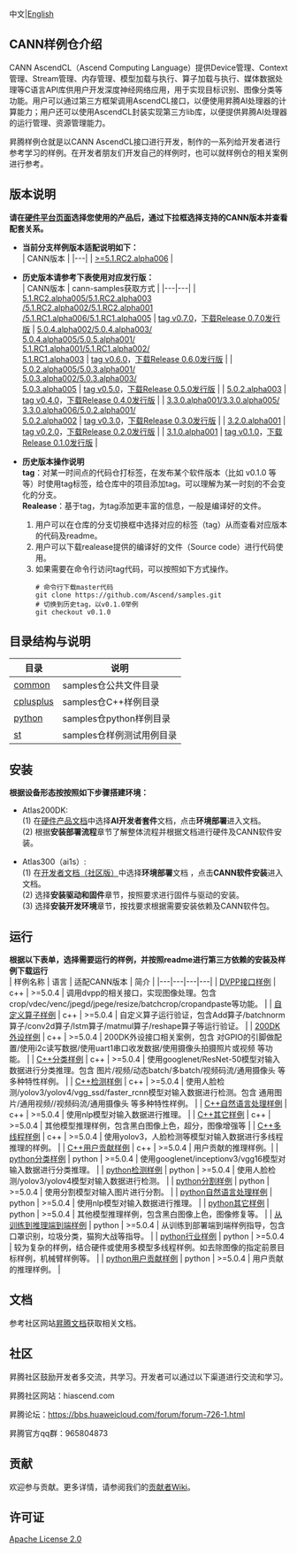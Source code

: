 中文|[English](README.md)

## CANN样例仓介绍
   
CANN AscendCL（Ascend Computing Language）提供Device管理、Context管理、Stream管理、内存管理、模型加载与执行、算子加载与执行、媒体数据处理等C语言API库供用户开发深度神经网络应用，用于实现目标识别、图像分类等功能。用户可以通过第三方框架调用AscendCL接口，以便使用昇腾AI处理器的计算能力；用户还可以使用AscendCL封装实现第三方lib库，以便提供昇腾AI处理器的运行管理、资源管理能力。

昇腾样例仓就是以CANN AscendCL接口进行开发，制作的一系列给开发者进行参考学习的样例。在开发者朋友们开发自己的样例时，也可以就样例仓的相关案例进行参考。

## 版本说明

**请在[硬件平台页面](https://www.hiascend.com/hardware/firmware-drivers?tag=community)选择您使用的产品后，通过下拉框选择支持的CANN版本并查看配套关系。**

- **当前分支样例版本适配说明如下：**    
    | CANN版本 |
    |---|
    | [>=5.1.RC2.alpha006](https://www.hiascend.com/software/cann/community) |

- **历史版本请参考下表使用对应发行版：**      
    | CANN版本 | cann-samples获取方式 |
    |---|---|
    | [5.1.RC2.alpha005/5.1.RC2.alpha003<br>/5.1.RC2.alpha002/5.1.RC2.alpha001<br>/5.1.RC1.alpha006/5.1.RC1.alpha005](https://www.hiascend.com/software/cann/community) | [tag v0.7.0](https://gitee.com/ascend/samples/tree/v0.7.0/)，[下载Release 0.7.0发行版](https://gitee.com/ascend/samples/releases/v0.7.0) 
    | [5.0.4.alpha002/5.0.4.alpha003/<br>5.0.4.alpha005/5.0.5.alpha001/<br>5.1.RC1.alpha001/5.1.RC1.alpha002/<br>5.1.RC1.alpha003](https://www.hiascend.com/software/cann/community) | [tag v0.6.0](https://gitee.com/ascend/samples/tree/v0.6.0/)，[下载Release 0.6.0发行版](https://gitee.com/ascend/samples/releases/v0.6.0) |
    | [5.0.2.alpha005/5.0.3.alpha001/<br>5.0.3.alpha002/5.0.3.alpha003/<br>5.0.3.alpha005](https://www.hiascend.com/software/cann/community) | [tag v0.5.0](https://gitee.com/ascend/samples/tree/v0.5.0/)，[下载Release 0.5.0发行版](https://gitee.com/ascend/samples/releases/v0.5.0) |
    | [5.0.2.alpha003](https://www.hiascend.com/software/cann/community) | [tag v0.4.0](https://gitee.com/ascend/samples/tree/v0.4.0/)，[下载Release 0.4.0发行版](https://gitee.com/ascend/samples/releases/v0.4.0) |
    | [3.3.0.alpha001/3.3.0.alpha005/<br>3.3.0.alpha006/5.0.2.alpha001/<br>5.0.2.alpha002](https://www.hiascend.com/software/cann/community) | [tag v0.3.0](https://gitee.com/ascend/samples/tree/v0.3.0/)，[下载Release 0.3.0发行版](https://gitee.com/ascend/samples/releases/v0.3.0) |
    | [3.2.0.alpha001](https://www.hiascend.com/software/cann/community) | [tag v0.2.0](https://gitee.com/ascend/samples/tree/v0.2.0/)，[下载Release 0.2.0发行版](https://gitee.com/ascend/samples/releases/v0.2.0) |
    | [3.1.0.alpha001](https://www.hiascend.com/software/cann/community) | [tag v0.1.0](https://gitee.com/ascend/samples/tree/v0.1.0/)，[下载Release 0.1.0发行版](https://gitee.com/ascend/samples/releases/v0.1.0) |

- **历史版本操作说明**      
  **tag**：对某一时间点的代码仓打标签，在发布某个软件版本（比如 v0.1.0 等等）时使用tag标签，给仓库中的项目添加tag。可以理解为某一时刻的不会变化的分支。   
  **Realease**：基于tag，为tag添加更丰富的信息，一般是编译好的文件。     
  1. 用户可以在仓库的分支切换框中选择对应的标签（tag）从而查看对应版本的代码及readme。    
  2. 用户可以下载realease提供的编译好的文件（Source code）进行代码使用。    
  3. 如果需要在命令行访问tag代码，可以按照如下方式操作。
     ```
     # 命令行下载master代码
     git clone https://github.com/Ascend/samples.git   
     # 切换到历史tag，以v0.1.0举例
     git checkout v0.1.0
     ```

## 目录结构与说明
| 目录 | 说明 |
|---|---|
| [common](./common) | samples仓公共文件目录 |
| [cplusplus](./cplusplus) | samples仓C++样例目录 |
| [python](./python) | samples仓python样例目录 |
| [st](./st) | samples仓样例测试用例目录 | 

## 安装
**根据设备形态按按照如下步骤搭建环境：**    
   - Atlas200DK:     
     (1) 在[硬件产品文档](https://www.hiascend.com/document?tag=hardware)中选择**AI开发者套件**文档，点击**环境部署**进入文档。    
     (2) 根据**安装部署流程**章节了解整体流程并根据文档进行硬件及CANN软件安装。    
   
   - Atlas300（ai1s）:    
    (1) 在[开发者文档（社区版）](https://www.hiascend.com/document?tag=community-developer)中选择**环境部署**文档 ，点击**CANN软件安装**进入文档。     
    (2) 选择**安装驱动和固件**章节，按照要求进行固件与驱动的安装。    
    (3) 选择**安装开发环境**章节，按找要求根据需要安装依赖及CANN软件包。   

## 运行  
**根据以下表单，选择需要运行的样例，并按照readme进行第三方依赖的安装及样例下载运行**      
| 样例名称 | 语言 | 适配CANN版本 | 简介 |
|---|---|---|---|
| [DVPP接口样例](./cplusplus/level2_simple_inference/0_data_process) |  c++ | >=5.0.4 | 调用dvpp的相关接口，实现图像处理。包含crop/vdec/venc/jpegd/jpege/resize/batchcrop/cropandpaste等功能。 |
| [自定义算子样例](./cplusplus/level1_single_api/4_op_dev/2_verify_op) |  c++ | >=5.0.4 | 自定义算子运行验证，包含Add算子/batchnorm算子/conv2d算子/lstm算子/matmul算子/reshape算子等运行验证。 |
| [200DK外设样例](./cplusplus/level1_single_api/5_200dk_peripheral) |  c++ | >=5.0.4 | 200DK外设接口相关案例，包含 对GPIO的引脚做配置/使用i2c读写数据/使用uart1串口收发数据/使用摄像头拍摄照片或视频 等功能。 |
| [C++分类样例](./cplusplus/level2_simple_inference/1_classification) |  c++ | >=5.0.4 | 使用googlenet/ResNet-50模型对输入数据进行分类推理。包含 图片/视频/动态batch/多batch/视频码流/通用摄像头 等多种特性样例。 |
| [C++检测样例](./cplusplus/level2_simple_inference/2_object_detection) |  c++ | >=5.0.4 | 使用人脸检测/yolov3/yolov4/vgg_ssd/faster_rcnn模型对输入数据进行检测。包含 通用图片/通用视频//视频码流/通用摄像头 等多种特性样例。 |
| [C++自然语言处理样例](./cplusplus/level2_simple_inference/5_nlp) |  c++ | >=5.0.4 | 使用nlp模型对输入数据进行推理。 |
| [C++其它样例](./cplusplus/level2_simple_inference/6_other) |  c++ | >=5.0.4 | 其他模型推理样例，包含黑白图像上色，超分，图像增强等 | 
| [C++多线程样例](./cplusplus/level2_simple_inference/n_performance/1_multi_process_thread) |  c++ | >=5.0.4 | 使用yolov3，人脸检测等模型对输入数据进行多线程推理的样例。 |
| [C++用户贡献样例](./cplusplus/contrib) |  c++ | >=5.0.4 | 用户贡献的推理样例。|
| [python分类样例](./python/level2_simple_inference/1_classification) |  python | >=5.0.4 | 使用googlenet/inceptionv3/vgg16模型对输入数据进行分类推理。 |
| [python检测样例](./python/level2_simple_inference/1_classification) |  python | >=5.0.4 | 使用人脸检测/yolov3/yolov4模型对输入数据进行检测。 |
| [python分割样例](./python/level2_simple_inference/3_segmentation) | python | >=5.0.4 | 使用分割模型对输入图片进行分割。 |
| [python自然语言处理样例](./python/level2_simple_inference/5_nlp) | python | >=5.0.4 | 使用nlp模型对输入数据进行推理。 |
| [python其它样例](./python/level2_simple_inference/6_other) | python | >=5.0.4 | 其他模型推理样例，包含黑白图像上色，图像修复等。 |
| [从训练到推理端到端样例](./python/level2_simple_inference/n_e2e) | python | >=5.0.4 | 从训练到部署端到端样例指导，包含口罩识别，垃圾分类，猫狗大战等指导。 |
| [python行业样例](./python/level3_multi_model) | python | >=5.0.4 | 较为复杂的样例，结合硬件或使用多模型多线程样例。如去除图像的指定前景目标样例，机械臂样例等。 |
| [python用户贡献样例](./python/contrib) | python | >=5.0.4 | 用户贡献的推理样例。 |

## 文档

参考社区网站[昇腾文档](https://www.hiascend.com/zh/document)获取相关文档。

## 社区

昇腾社区鼓励开发者多交流，共学习。开发者可以通过以下渠道进行交流和学习。

昇腾社区网站：hiascend.com

昇腾论坛：https://bbs.huaweicloud.com/forum/forum-726-1.html

昇腾官方qq群：965804873

## 贡献

欢迎参与贡献。更多详情，请参阅我们的[贡献者Wiki](./CONTRIBUTING_CN.md)。

## 许可证
[Apache License 2.0](LICENSE)